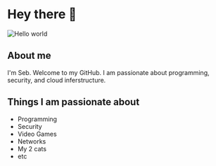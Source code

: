 # Hey there :wave:

<img src="https://github.com/S00013/S00013/blob/main/resources/banner.png" alt="Hello world">


## About me

I'm Seb. Welcome to my GitHub. I am passionate about programming, security, and cloud inferstructure. 

## Things I am passionate about

- Programming
- Security
- Video Games
- Networks
- My 2 cats
- etc


<!--
**S00013** is a ✨ _special_ ✨ repository because its `README.md` (this file) appears on your GitHub profile.

Here are some ideas to get you started:

- 🔭 I’m currently working on ...
- 🌱 I’m currently learning ...
- 👯 I’m looking to collaborate on ...
- 🤔 I’m looking for help with ...
- 💬 Ask me about ...
- 📫 How to reach me: ...
- 😄 Pronouns: ...
- ⚡ Fun fact: ...
-->
